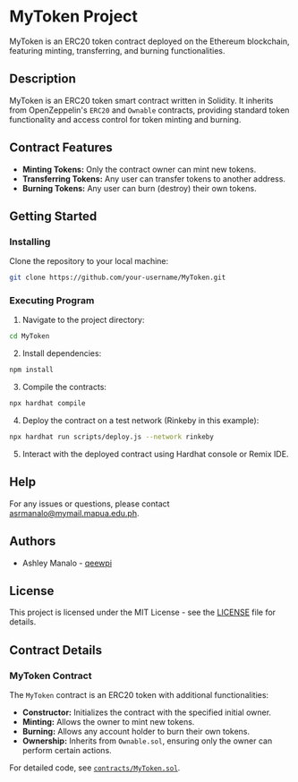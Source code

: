 # MyToken Project

MyToken is an ERC20 token contract deployed on the Ethereum blockchain, featuring minting, transferring, and burning functionalities.

## Description

MyToken is an ERC20 token smart contract written in Solidity. It inherits from OpenZeppelin's `ERC20` and `Ownable` contracts, providing standard token functionality and access control for token minting and burning.

## Contract Features

- **Minting Tokens:** Only the contract owner can mint new tokens.
- **Transferring Tokens:** Any user can transfer tokens to another address.
- **Burning Tokens:** Any user can burn (destroy) their own tokens.

## Getting Started

### Installing

Clone the repository to your local machine:
```bash
git clone https://github.com/your-username/MyToken.git
```

### Executing Program

1. Navigate to the project directory:
```bash
cd MyToken
```

2. Install dependencies:
```bash
npm install
```

3. Compile the contracts:
```bash
npx hardhat compile
```

4. Deploy the contract on a test network (Rinkeby in this example):
```bash
npx hardhat run scripts/deploy.js --network rinkeby
```

5. Interact with the deployed contract using Hardhat console or Remix IDE.

## Help

For any issues or questions, please contact [asrmanalo@mymail.mapua.edu.ph](mailto:asrmanalo@mymail.mapua.edu.ph).

## Authors

- Ashley Manalo - [qeewpi](https://github.com/qeewpi)

## License

This project is licensed under the MIT License - see the [LICENSE](LICENSE) file for details.

## Contract Details

### MyToken Contract

The `MyToken` contract is an ERC20 token with additional functionalities:

- **Constructor:** Initializes the contract with the specified initial owner.
- **Minting:** Allows the owner to mint new tokens.
- **Burning:** Allows any account holder to burn their own tokens.
- **Ownership:** Inherits from `Ownable.sol`, ensuring only the owner can perform certain actions.

For detailed code, see [`contracts/MyToken.sol`](contracts/MyToken.sol).
